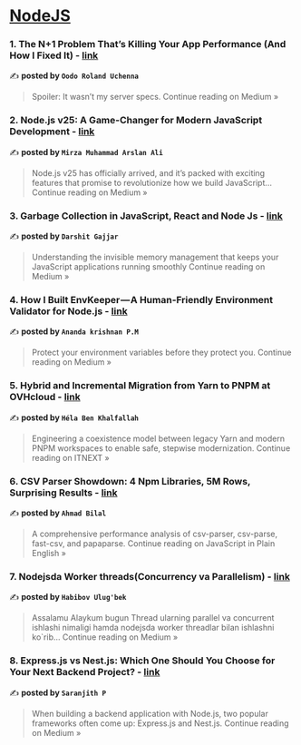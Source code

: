 
<h1><a href=https://medium.com/tag/nodejs/recommended target="_blank" rel="noopener noreferrer">NodeJS</a></h1>
<h3>1. The N+1 Problem That’s Killing Your App Performance (And How I Fixed It) - <a href="https://rocodeify.medium.com/the-n-1-problem-thats-killing-your-app-performance-and-how-i-fixed-it-5e2146f5b050?source=rss------nodejs-5" target="_blank" rel="noopener noreferrer">link</a></h3>

✍️ **posted by `Oodo Roland Uchenna`**

<blockquote>Spoiler: It wasn’t my server specs.
Continue reading on Medium »</blockquote>

<h3>2. Node.js v25: A Game-Changer for Modern JavaScript Development - <a href="https://medium.com/@arslan.ali1396/node-js-v25-a-game-changer-for-modern-javascript-development-6a7624972e69?source=rss------nodejs-5" target="_blank" rel="noopener noreferrer">link</a></h3>

✍️ **posted by `Mirza Muhammad Arslan Ali`**

<blockquote>Node.js v25 has officially arrived, and it’s packed with exciting features that promise to revolutionize how we build JavaScript…
Continue reading on Medium »</blockquote>

<h3>3. Garbage Collection in JavaScript, React and Node Js - <a href="https://medium.com/@darshit.gajjar1998/garbage-collection-in-java-script-a9092feea320?source=rss------nodejs-5" target="_blank" rel="noopener noreferrer">link</a></h3>

✍️ **posted by `Darshit Gajjar`**

<blockquote>Understanding the invisible memory management that keeps your JavaScript applications running smoothly
Continue reading on Medium »</blockquote>

<h3>4.  How I Built EnvKeeper — A Human-Friendly Environment Validator for Node.js - <a href="https://medium.com/@ananda1732001/how-i-built-envkeeper-a-human-friendly-environment-validator-for-node-js-2e889846f5d9?source=rss------nodejs-5" target="_blank" rel="noopener noreferrer">link</a></h3>

✍️ **posted by `Ananda krishnan P.M`**

<blockquote>Protect your environment variables before they protect you.
Continue reading on Medium »</blockquote>

<h3>5. Hybrid and Incremental Migration from Yarn to PNPM at OVHcloud - <a href="https://itnext.io/hybrid-and-incremental-migration-from-yarn-to-pnpm-at-ovhcloud-10ea65e1e7dc?source=rss------nodejs-5" target="_blank" rel="noopener noreferrer">link</a></h3>

✍️ **posted by `Héla Ben Khalfallah`**

<blockquote>Engineering a coexistence model between legacy Yarn and modern PNPM workspaces to enable safe, stepwise modernization.
Continue reading on ITNEXT »</blockquote>

<h3>6. CSV Parser Showdown: 4 Npm Libraries, 5M Rows, Surprising Results - <a href="https://javascript.plainenglish.io/csv-parser-showdown-4-npm-libraries-5m-rows-surprising-results-786bfb93063a?source=rss------nodejs-5" target="_blank" rel="noopener noreferrer">link</a></h3>

✍️ **posted by `Ahmad Bilal`**

<blockquote>A comprehensive performance analysis of csv-parser, csv-parse, fast-csv, and papaparse.
Continue reading on JavaScript in Plain English »</blockquote>

<h3>7. Nodejsda Worker threads(Concurrency va Parallelism) - <a href="https://habibovulugbek.medium.com/nodejsda-worker-threads-concurrency-va-parallelism-6ff1c383e381?source=rss------nodejs-5" target="_blank" rel="noopener noreferrer">link</a></h3>

✍️ **posted by `Habibov Ulug'bek`**

<blockquote>Assalamu Alaykum bugun Thread ularning parallel va concurrent ishlashi nimaligi hamda nodejsda worker threadlar bilan ishlashni ko`rib…
Continue reading on Medium »</blockquote>

<h3>8. Express.js vs Nest.js: Which One Should You Choose for Your Next Backend Project? - <a href="https://medium.com/@saranvlmna/express-js-vs-nest-js-which-one-should-you-choose-for-your-next-backend-project-43a8198b878f?source=rss------nodejs-5" target="_blank" rel="noopener noreferrer">link</a></h3>

✍️ **posted by `Saranjith P`**

<blockquote>When building a backend application with Node.js, two popular frameworks often come up: Express.js and Nest.js.
Continue reading on Medium »</blockquote>

